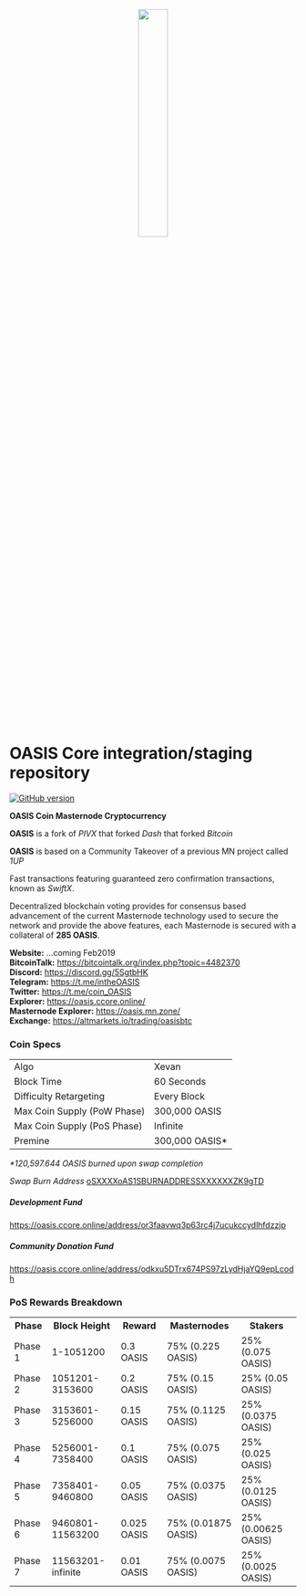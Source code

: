 <p align="center">
	<img src="https://cdn.discordapp.com/attachments/434714258127847425/533141511907573780/oasis-no-bkgd-.png" width=32%/>
</p>

OASIS Core integration/staging repository
=====================================

[![GitHub version](https://badge.fury.io/gh/OasisCoinTeam%2FOASIS.svg)](https://badge.fury.io/gh/OasisCoinTeam%2FOASIS)

**OASIS Coin Masternode Cryptocurrency**

**OASIS** is a fork of _PIVX_ that forked _Dash_ that forked _Bitcoin_

**OASIS** is based on a Community Takeover of a previous MN project called _1UP_

Fast transactions featuring guaranteed zero confirmation transactions, known as _SwiftX_.

Decentralized blockchain voting provides for consensus based advancement of the current Masternode technology used to secure the network and provide the above features, each Masternode is secured with a collateral of **285 OASIS**.

**Website:** ...coming Feb2019<br>
**BitcoinTalk:** <a href="https://bitcointalk.org/index.php?topic=4482370">https://bitcointalk.org/index.php?topic=4482370</a><br>
**Discord:** <a href="https://discord.gg/5SgtbHK">https://discord.gg/5SgtbHK</a><br>
**Telegram:** <a href="https://t.me/intheOASIS">https://t.me/intheOASIS</a><br>
**Twitter:** <a href="https://t.me/coin_OASIS">https://t.me/coin_OASIS</a><br>
**Explorer:** <a href="https://oasis.ccore.online/">https://oasis.ccore.online/</a><br>
**Masternode Explorer:** <a href="https://oasis.mn.zone/">https://oasis.mn.zone/</a><br>
**Exchange:** <a href="https://altmarkets.io/trading/oasisbtc">https://altmarkets.io/trading/oasisbtc</a><br>


### Coin Specs
<table>
<tr><td>Algo</td><td>Xevan</td></tr>
<tr><td>Block Time</td><td>60 Seconds</td></tr>
<tr><td>Difficulty Retargeting</td><td>Every Block</td></tr>
<tr><td>Max Coin Supply (PoW Phase)</td><td>300,000 OASIS</td></tr>
<tr><td>Max Coin Supply (PoS Phase)</td><td>Infinite</td></tr>
<tr><td>Premine</td><td>300,000 OASIS*</td></tr>
</table>

<em>*120,597.644 OASIS burned upon swap completion

Swap Burn Address </em><a href="https://oasis.ccore.online/address/osxxxxoas1sburnaddressxxxxxxzk9gtd" >oSXXXXoAS1SBURNADDRESSXXXXXXZK9gTD</a> 

##### Development Fund<br>
https://oasis.ccore.online/address/or3faavwq3p63rc4j7ucukccydlhfdzzjp
<br>
##### Community Donation Fund<br>
https://oasis.ccore.online/address/odkxu5DTrx674PS97zLydHjaYQ9epLcodh

### PoS Rewards Breakdown
<table>
<th>Phase</th><th>Block Height</th><th>Reward</th><th>Masternodes</th><th>Stakers</th>
<tr><td>Phase 1</td><td>      1-1051200</td><td>0.3 OASIS</td><td>75% (0.225 OASIS)</td><td>25% (0.075 OASIS)</td></tr>
<tr><td>Phase 2</td><td>1051201-3153600</td><td>0.2 OASIS</td><td>75% (0.15 OASIS)</td><td>25% (0.05 OASIS)</td></tr>
<tr><td>Phase 3</td><td>3153601-5256000</td><td>0.15 OASIS</td><td>75% (0.1125 OASIS)</td><td>25% (0.0375 OASIS)</td></tr>
<tr><td>Phase 4</td><td>5256001-7358400</td><td>0.1 OASIS</td><td>75% (0.075 OASIS)</td><td>25% (0.025 OASIS)</td></tr>
<tr><td>Phase 5</td><td>7358401-9460800</td><td>0.05 OASIS</td><td>75% (0.0375 OASIS)</td><td>25% (0.0125 OASIS)</td></tr>
<tr><td>Phase 6</td><td>9460801-11563200</td><td>0.025 OASIS</td><td>75% (0.01875 OASIS)</td><td>25% (0.00625 OASIS)</td></tr>
<tr><td>Phase 7</td><td>11563201-infinite</td><td>0.01 OASIS</td><td>75% (0.0075 OASIS)</td><td>25% (0.0025 OASIS)</td></tr>
</table>
